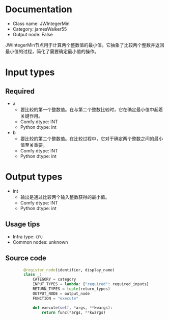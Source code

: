 
# Documentation
- Class name: JWIntegerMin
- Category: jamesWalker55
- Output node: False

JWIntegerMin节点用于计算两个整数值的最小值。它抽象了比较两个整数并返回最小值的过程，简化了需要确定最小值的操作。

# Input types
## Required
- a
    - 要比较的第一个整数值。在与第二个整数比较时，它在确定最小值中起着关键作用。
    - Comfy dtype: INT
    - Python dtype: int
- b
    - 要比较的第二个整数值。在比较过程中，它对于确定两个整数之间的最小值至关重要。
    - Comfy dtype: INT
    - Python dtype: int

# Output types
- int
    - 输出是通过比较两个输入整数获得的最小值。
    - Comfy dtype: INT
    - Python dtype: int


## Usage tips
- Infra type: `CPU`
- Common nodes: unknown


## Source code
```python
        @register_node(identifier, display_name)
        class _:
            CATEGORY = category
            INPUT_TYPES = lambda: {"required": required_inputs}
            RETURN_TYPES = tuple(return_types)
            OUTPUT_NODE = output_node
            FUNCTION = "execute"

            def execute(self, *args, **kwargs):
                return func(*args, **kwargs)

```
